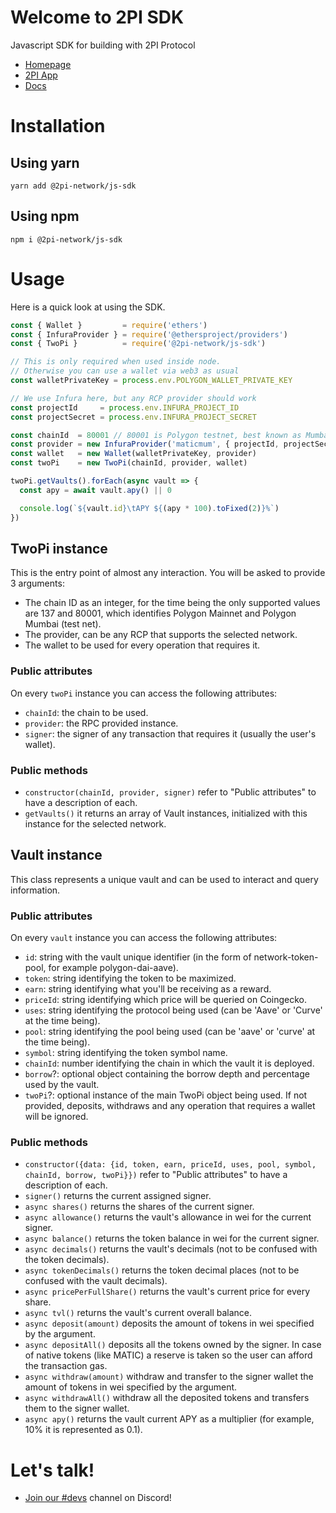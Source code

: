 # Welcome to 2PI SDK

Javascript SDK for building with 2PI Protocol

* [Homepage](https://2pi.network)
* [2PI App](https://app.2pi.network/)
* [Docs](https://docs.2pi.network)

# Installation

## Using yarn

```console
yarn add @2pi-network/js-sdk
```

## Using npm

```console
npm i @2pi-network/js-sdk
```

# Usage

Here is a quick look at using the SDK.

```js
const { Wallet }         = require('ethers')
const { InfuraProvider } = require('@ethersproject/providers')
const { TwoPi }          = require('@2pi-network/js-sdk')

// This is only required when used inside node.
// Otherwise you can use a wallet via web3 as usual
const walletPrivateKey = process.env.POLYGON_WALLET_PRIVATE_KEY

// We use Infura here, but any RCP provider should work
const projectId     = process.env.INFURA_PROJECT_ID
const projectSecret = process.env.INFURA_PROJECT_SECRET

const chainId  = 80001 // 80001 is Polygon testnet, best known as Mumbai
const provider = new InfuraProvider('maticmum', { projectId, projectSecret })
const wallet   = new Wallet(walletPrivateKey, provider)
const twoPi    = new TwoPi(chainId, provider, wallet)

twoPi.getVaults().forEach(async vault => {
  const apy = await vault.apy() || 0

  console.log(`${vault.id}\tAPY ${(apy * 100).toFixed(2)}%`)
})
```


## TwoPi instance

This is the entry point of almost any interaction. You will be asked to provide 3 arguments:

* The chain ID as an integer, for the time being the only supported values are 137 and 80001, which identifies Polygon Mainnet and Polygon Mumbai (test net).
* The provider, can be any RCP that supports the selected network.
* The wallet to be used for every operation that requires it.

### Public attributes

On every `twoPi` instance you can access the following attributes:

* `chainId`: the chain to be used.
* `provider`: the RPC provided instance.
* `signer`: the signer of any transaction that requires it (usually the user's wallet).

### Public methods

* `constructor(chainId, provider, signer)` refer to "Public attributes" to have a description of each.
* `getVaults()` it returns an array of Vault instances, initialized with this instance for the selected network.


## Vault instance

This class represents a unique vault and can be used to interact and query information.

### Public attributes

On every `vault` instance you can access the following attributes:

* `id`: string with the vault unique identifier (in the form of network-token-pool, for example polygon-dai-aave).
* `token`: string identifying the token to be maximized.
* `earn`: string identifying what you'll be receiving as a reward.
* `priceId`: string identifying which price will be queried on Coingecko.
* `uses`: string identifying the protocol being used (can be 'Aave' or 'Curve' at the time being).
* `pool`: string identifying the pool being used (can be 'aave' or 'curve' at the time being).
* `symbol`: string identifying the token symbol name.
* `chainId`: number identifying the chain in which the vault it is deployed.
* `borrow`?: optional object containing the borrow depth and percentage used by the vault.
* `twoPi`?: optional instance of the main TwoPi object being used. If not provided, deposits, withdraws and any operation that requires a wallet will be ignored.

### Public methods

* `constructor({data: {id, token, earn, priceId, uses, pool, symbol, chainId, borrow, twoPi}})` refer to "Public attributes" to have a description of each.
* `signer()` returns the current assigned signer.
* `async shares()` returns the shares of the current signer.
* `async allowance()` returns the vault's allowance in wei for the current signer.
* `async balance()` returns the token balance in wei for the current signer.
* `async decimals()` returns the vault's decimals (not to be confused with the token decimals).
* `async tokenDecimals()` returns the token decimal places (not to be confused with the vault decimals).
* `async pricePerFullShare()` returns the vault's current price for every share.
* `async tvl()` returns the vault's current overall balance.
* `async deposit(amount)` deposits the amount of tokens in wei specified by the argument.
* `async depositAll()` deposits all the tokens owned by the signer. In case of native tokens (like MATIC) a reserve is taken so the user can afford the transaction gas.
* `async withdraw(amount)` withdraw and transfer to the signer wallet the amount of tokens in wei specified by the argument.
* `async withdrawAll()` withdraw all the deposited tokens and transfers them to the signer wallet.
* `async apy()` returns the vault current APY as a multiplier (for example, 10% it is represented as 0.1).

# Let's talk!

* [Join our #devs](https://discord.gg/fyc42N2d) channel on Discord!
